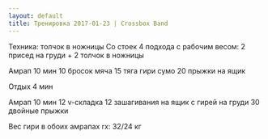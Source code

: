 ```yaml
---
layout: default
title: Тренировка 2017-01-23 | Crossbox Band
---
```


Техника: толчок в ножницы
Со стоек 4 подхода с рабочим весом:
2 присед на груди + 2 толчок в ножницы

Амрап 10 мин
10 бросок мяча
15 тяга гири сумо
20 прыжки на ящик

Отдых 4 мин

Амрап 10 мин
12 v-складка
12 зашагивания на ящик с гирей на груди
30 двойные прыжки

Вес гири в обоих амрапах rx: 32/24 кг